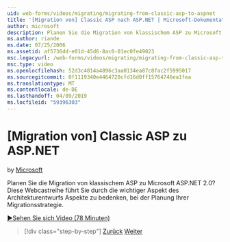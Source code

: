 ```yaml
---
uid: web-forms/videos/migrating/migrating-from-classic-asp-to-aspnet
title: '[Migration von] Classic ASP nach ASP.NET | Microsoft-Dokumentation'
author: microsoft
description: Planen Sie die Migration von klassischem ASP zu Microsoft ASP.NET 2.0? Diese Webcastreihe führt Sie durch die Überlegung wichtiger Aspekt des Architekturentwurfs...
ms.author: riande
ms.date: 07/25/2006
ms.assetid: af5736dd-e01d-45d6-8ac0-01ec0fe49023
msc.legacyurl: /web-forms/videos/migrating/migrating-from-classic-asp-to-aspnet
msc.type: video
ms.openlocfilehash: 52d3c4814a4896c3aa0134ea87c8fac2f5995017
ms.sourcegitcommit: 0f1119340e4464720cfd16d0ff15764746ea1fea
ms.translationtype: MT
ms.contentlocale: de-DE
ms.lasthandoff: 04/09/2019
ms.locfileid: "59396303"
---
```

# <a name="migrating-from-classic-asp-to-aspnet"></a>[Migration von] Classic ASP zu ASP.NET

by [Microsoft](https://github.com/microsoft)

Planen Sie die Migration von klassischem ASP zu Microsoft ASP.NET 2.0? Diese Webcastreihe führt Sie durch die wichtiger Aspekt des Architekturentwurfs Aspekte zu bedenken, bei der Planung Ihrer Migrationsstrategie.

[&#9654;Sehen Sie sich Video (78 Minuten)](https://channel9.msdn.com/Blogs/ASP-NET-Site-Videos/migrating-from-classic-asp-to-aspnet)

> [!div class="step-by-step"]
> [Zurück](intro-to-aspnet-20-user-interface-elements.md)
> [Weiter](intro-to-aspnet-for-jsp-developers-welcome-to-aspnet-20.md)
